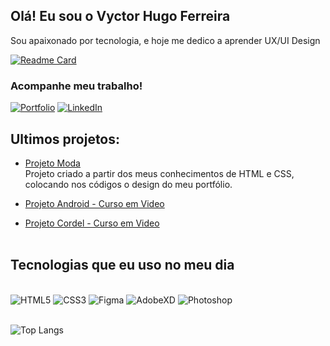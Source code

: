 
## Olá! Eu sou o Vyctor Hugo Ferreira
Sou apaixonado por tecnologia, e hoje me dedico a aprender UX/UI Design

[![Readme Card](https://github-readme-stats.vercel.app/api/pin/?username=VyctorFerreira&repo=projeto-android)](https://github.com/VyctorFerreira/projeto-android)

### Acompanhe meu trabalho!

[![Portfolio](https://img.shields.io/badge/-Behance-blue?style=for-the-badge&logo=behance&logoColor=white)](https://www.behance.net/vyctorferreira)
[![LinkedIn](https://img.shields.io/badge/LinkedIn-0077B5?style=for-the-badge&logo=linkedin&logoColor=white)](https://www.linkedin.com/in/vyctorhugoferreira/)


## Ultimos projetos:

- [Projeto Moda](https://vyctorferreira.github.io/projeto-moda/) <br>
    Projeto criado a partir dos meus conhecimentos de HTML e CSS, colocando nos códigos o design do meu portfólio.

- [Projeto Android - Curso em Video](https://vyctorferreira.github.io/projeto-android/) <br>
- [Projeto Cordel - Curso em Video](https://vyctorferreira.github.io/projeto-cordel/) <br> <br>

## Tecnologias que eu uso no meu dia

<div style="display: inline_block"><br>
    <img alt="HTML5" src="https://img.shields.io/badge/HTML5-E34F26?style=for-the-badge&logo=html5&logoColor=white">
    <img alt="CSS3" src="https://img.shields.io/badge/CSS3-1572B6?style=for-the-badge&logo=css3&logoColor=white">
    <img alt="Figma" src="https://img.shields.io/badge/Figma-F24E1E?style=for-the-badge&logo=figma&logoColor=white">
    <img alt="AdobeXD" src="https://img.shields.io/badge/Adobe%20XD-470137?style=for-the-badge&logo=Adobe%20XD&logoColor=#FF61F6">
    <img alt="Photoshop" src="https://img.shields.io/badge/Adobe%20Photoshop-31A8FF?style=for-the-badge&logo=Adobe%20Photoshop&logoColor=black">
</div> <br>

![Top Langs](https://github-readme-stats.vercel.app/api/top-langs/?username=VyctorFerreira&layout=compact)
